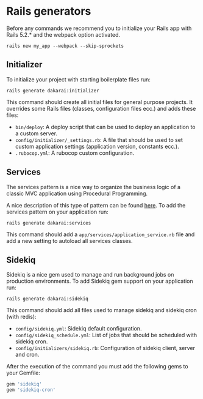 # Rails generators

Before any commands we recommend you to initialize your Rails app with Rails 5.2.* and the webpack option activated.

```shell
rails new my_app --webpack --skip-sprockets
```

## Initializer

To initialize your project with starting boilerplate files run:

```shell
rails generate dakarai:initializer
```

This command should create all initial files for general purpose projects. It overrides some Rails files (classes, configuration files ecc.) and adds these files:

- ```bin/deploy```: A deploy script that can be used to deploy an application to a custom server.
- ```config/initializer/_settings.rb```: A file that should be used to set custom application settings (application version, constants ecc.).
- ```.rubocop.yml```: A rubocop custom configuration.

## Services

The services pattern is a nice way to organize the business logic of a classic MVC application using Procedural Programming.

A nice description of this type of pattern can be found [here](https://medium.com/root-engineering/separating-data-and-code-in-rails-architecture-3a031e17706b).
To add the services pattern on your application run:

```shell
rails generate dakarai:services
```

This command should add a ```app/services/application_service.rb``` file and add a new setting to autoload all services classes.

## Sidekiq

Sidekiq is a nice gem used to manage and run background jobs on production environments.
To add Sidekiq gem support on your application run:

```shell
rails generate dakarai:sidekiq
```

This command should add all files used to manage sidekiq and sidekiq cron (with redis):

- ```config/sidekiq.yml```: Sidekiq default configuration.
- ```config/sidekiq_schedule.yml```: List of jobs that should be scheduled with sidekiq cron.
- ```config/initializers/sidekiq.rb```: Configuration of sidekiq client, server and cron.

After the execution of the command you must add the following gems to your Gemfile:

```ruby
gem 'sidekiq'
gem 'sidekiq-cron'
```
